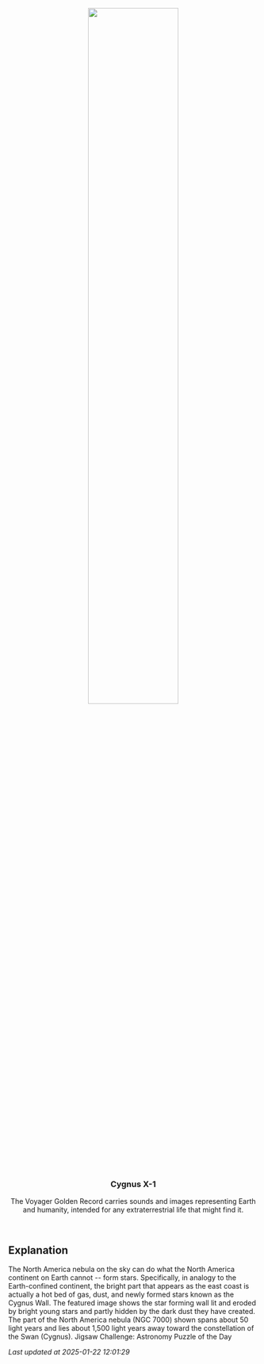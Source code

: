 <p align='center'>
    <img src='https://apod.nasa.gov/apod/image/2501/NGC7000_Valianos_960.jpg' width='60%' />
    <h3 align="center">Cygnus X-1</h3>
    <p align="center">The Voyager Golden Record carries sounds and images representing Earth and humanity, intended for any extraterrestrial life that might find it.</p>
</p>
<br/>

Explanation
--
The North America nebula on the sky can do what the North America continent on Earth cannot -- form stars.  Specifically, in analogy to the Earth-confined continent, the bright part that appears as the east coast  is actually a hot bed of gas, dust, and newly formed stars known as the Cygnus Wall.  The featured image shows the star forming wall lit and eroded by bright young stars and partly hidden by the dark dust they have created.  The part of the North America nebula (NGC 7000) shown spans about 50 light years and lies about 1,500 light years away toward the constellation of the Swan (Cygnus).   Jigsaw Challenge: Astronomy Puzzle of the Day


*Last updated at 2025-01-22 12:01:29*

